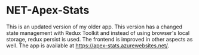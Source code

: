 # NET-Apex-Stats

This is an updated version of my older app. This version has a changed state management with Redux Toolkit and instead of using browser's local storage, redux persist is used. The frontend is improved in other aspects as well.
The app is available at https://apex-stats.azurewebsites.net/.
